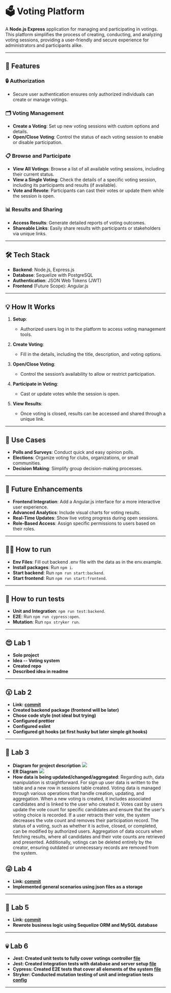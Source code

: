 # 🗳️ Voting Platform

A **Node.js Express** application for managing and participating in votings. This platform simplifies the process of creating, conducting, and analyzing voting sessions, providing a user-friendly and secure experience for administrators and participants alike.

---

## 🚀 Features

### 🔒 **Authorization**

- Secure user authentication ensures only authorized individuals can create or manage votings.

### 🗂️ **Voting Management**

- **Create a Voting**: Set up new voting sessions with custom options and details.
- **Open/Close Voting**: Control the status of each voting session to enable or disable participation.

### 📋 **Browse and Participate**

- **View All Votings**: Browse a list of all available voting sessions, including their current status.
- **View a Single Voting**: Check the details of a specific voting session, including its participants and results (if available).
- **Vote and Revote**: Participants can cast their votes or update them while the session is open.

### 📊 **Results and Sharing**

- **Access Results**: Generate detailed reports of voting outcomes.
- **Shareable Links**: Easily share results with participants or stakeholders via unique links.

---

## 🛠️ Tech Stack

- **Backend**: Node.js, Express.js
- **Database**: Sequelize with PostgreSQL
- **Authentication**: JSON Web Tokens (JWT)
- **Frontend** (Future Scope): Angular.js

---

## 💡 How It Works

1. **Setup**:

   - Authorized users log in to the platform to access voting management tools.

2. **Create Voting**:

   - Fill in the details, including the title, description, and voting options.

3. **Open/Close Voting**:

   - Control the session’s availability to allow or restrict participation.

4. **Participate in Voting**:

   - Cast or update votes while the session is open.

5. **View Results**:
   - Once voting is closed, results can be accessed and shared through a unique link.

---

## 🎯 Use Cases

- **Polls and Surveys**: Conduct quick and easy opinion polls.
- **Elections**: Organize voting for clubs, organizations, or small communities.
- **Decision Making**: Simplify group decision-making processes.

---

## 🚧 Future Enhancements

- **Frontend Integration**: Add a Angular.js interface for a more interactive user experience.
- **Advanced Analytics**: Include visual charts for voting results.
- **Real-Time Updates**: Show live voting progress during open sessions.
- **Role-Based Access**: Assign specific permissions to users based on their roles.

---

## 🏃‍♂️ How to run

- **Env Files**: Fill out backend .env file with the data as in the env.example.
- **Install packages**: Run `npm i`.
- **Start backend**: Run `npm run start:backend`.
- **Start frontend**: Run `npm run start:frontend`.

---

## 🏃 How to run tests

- **Unit and Integration**: `npm run test:backend`.
- **E2E**: Run `npm run cypress:open`.
- **Mutation**: Run `npx stryker run`.

---

## 😍 Lab 1

- **Solo project**
- **Idea -- Voting system**
- **Created repo**
- **Described idea in readme**

---

## 😮 Lab 2

- **Link: [commit](https://github.com/kserhiichuk/voting-system/tree/e62f754b70bc0ed89faf42ffeac32ec2ff946387)**
- **Created backend package (frontend will be later)**
- **Chose code style (not ideal but trying)**
- **Configured prettier**
- **Configured eslint**
- **Configured git hooks (at first husky but later simple git hooks)**

---

## 🤔 Lab 3

- **Diagram for project description**
  [![](https://mermaid.ink/img/pako:eNq9Vt1u0zAUfhXLN4DUTWvabF0ukLp1CNAqRls2ibQXWeO1EWlS8sP-Oolt_NwgDSG0OxBvwNa1rKy0ewX7jThOsrbZWjRQRC4c-_j4O9_xObbPLi6bKsESrlhKvYoKmaJRNBB8trvui4p4QSm_IIaK7i5t1S1i2_eK2NfhX3ZNTrtOFWU1VdXJpmKREpqaut-gH2mTHdA27UHbYW_YMb2gJ-wdO2ZHCEQnCCQ9-gM0LgIpbdETEHXYW0Qv2WvaR7CkD50O22cH7JA2AeA9X3kICLC8y1XOYdElqIBCA-UKcs50HWKXhgxHXfEnR_nzL1dQwAXfj2A59wE16Fd6yonQU04-ZCsGLIAWsD4FJufAu832pzgleub72kCLheUh8KJpOJap68QqXbf-ynQ0oyKver9bM5BuxyAM_gcWNUUz5Cw0UTMYAk-0PkkroPDNM9_30oaeDxKF_qIdngyQGB16RrvsiLbYMeLKd9hnyCueJM1GNnNtE7KQ8nrpKtNHOIyNViQcEJCw4exopiHn_f-AxhgSkdl0bWLJz6CZ7PTEBImMxPjdH0sjSpuEWyT_yV5ZMVRNVcDo4lVvwpZPzISAyyewNXLveUx6cMie5LIICLVB1Oc0uOHMAmC8dImu7RCuULph6noC_JORG6jjIhoZcihu0aBOjk4E-JkFHyT_dHnkeqQdrinIGcVR1hUb7G2DQigbwof9O71AsLjLPvB3E5j04LkDGP7sobRRcXXFaqDVteEltaqRTRstPc6XQpihzL4tajiiE5D5Hf2XuMNrfRwmlBX-wOvcqDweWHAbeaVHgBgqPdLyYD6YDkqPL0CsxfaBTHcQyJF3C4LoVyD8wPOIQ4AHak2YboFiP-i16U8JPSwUVvIot5QvoPTKo8a4omfEDRzDNWKB4yrUVbt8ooidKqmRIpagq5INxdUd7skeqEI4zfy2UcaSY7kkhi3TrVSxtKHoNozcOs_VjKbAltQGUqJqjmll_crNK-BiuK4Yz02zdgUDQyzt4i0sCUJyOiXOJQRxNjmXSIpiIoa3uXhaiIup-bgozM7NpFLJ1F4M73gIM9PzSXF2XozPCEI8mYonhL3fIgOyAw?type=png)](https://mermaid.live/edit#pako:eNq9Vt1u0zAUfhXLN4DUTWvabF0ukLp1CNAqRls2ibQXWeO1EWlS8sP-Oolt_NwgDSG0OxBvwNa1rKy0ewX7jThOsrbZWjRQRC4c-_j4O9_xObbPLi6bKsESrlhKvYoKmaJRNBB8trvui4p4QSm_IIaK7i5t1S1i2_eK2NfhX3ZNTrtOFWU1VdXJpmKREpqaut-gH2mTHdA27UHbYW_YMb2gJ-wdO2ZHCEQnCCQ9-gM0LgIpbdETEHXYW0Qv2WvaR7CkD50O22cH7JA2AeA9X3kICLC8y1XOYdElqIBCA-UKcs50HWKXhgxHXfEnR_nzL1dQwAXfj2A59wE16Fd6yonQU04-ZCsGLIAWsD4FJufAu832pzgleub72kCLheUh8KJpOJap68QqXbf-ynQ0oyKver9bM5BuxyAM_gcWNUUz5Cw0UTMYAk-0PkkroPDNM9_30oaeDxKF_qIdngyQGB16RrvsiLbYMeLKd9hnyCueJM1GNnNtE7KQ8nrpKtNHOIyNViQcEJCw4exopiHn_f-AxhgSkdl0bWLJz6CZ7PTEBImMxPjdH0sjSpuEWyT_yV5ZMVRNVcDo4lVvwpZPzISAyyewNXLveUx6cMie5LIICLVB1Oc0uOHMAmC8dImu7RCuULph6noC_JORG6jjIhoZcihu0aBOjk4E-JkFHyT_dHnkeqQdrinIGcVR1hUb7G2DQigbwof9O71AsLjLPvB3E5j04LkDGP7sobRRcXXFaqDVteEltaqRTRstPc6XQpihzL4tajiiE5D5Hf2XuMNrfRwmlBX-wOvcqDweWHAbeaVHgBgqPdLyYD6YDkqPL0CsxfaBTHcQyJF3C4LoVyD8wPOIQ4AHak2YboFiP-i16U8JPSwUVvIot5QvoPTKo8a4omfEDRzDNWKB4yrUVbt8ooidKqmRIpagq5INxdUd7skeqEI4zfy2UcaSY7kkhi3TrVSxtKHoNozcOs_VjKbAltQGUqJqjmll_crNK-BiuK4Yz02zdgUDQyzt4i0sCUJyOiXOJQRxNjmXSIpiIoa3uXhaiIup-bgozM7NpFLJ1F4M73gIM9PzSXF2XozPCEI8mYonhL3fIgOyAw)
- **ER Diagram**
  [![](https://mermaid.ink/img/pako:eNqdU11vmzAU_SuWn2kUCCSEN9TQDk2hVaDVNCFFFnYTq2Aj23Tt0vz32YGGpGWV2jff4-Nz7ofvDhYcExhAIhYUbQSqcgbAXRqtUrAzRwDiJAMUg9ufbXgfri5_hCvAUEXOkZJvKDuHaiTlHy6wQff54fL-JouT6_-pm7CRRKw1dvXOUVFVdpZZ9CsDmMhC0FpR3rlGyd0SSIVUI3u1J66IXLOm6l7GyyjNwuUtKARBiuA1UifZXYbJIl6EWfRZglqSss1Qin1TPlj35UdfKX7Yz6AFYphiXUJ_0XmkUZrGN8m3eswfCXvfKfJcU6ErOetU-0deXy8u-O441ADksO2rzOEQK-o4SKohxjFzQ9qijvKm3pFOZmRolBVlg8kwt7c8qp08_0ASpCD0qdWCFqyIqBDFej0Oncyh2hI9YGiomDygplSGuddU1CievrACBko0xIKCN5stDB5QKXXU1GZQ3YYdUYKp4mLZLuBhDy1YI_ab8-pNRocw2MFnGDiOO_K92cTxpu5s4nrexIIvBh45tufPbc-Zzsa-7_p7C_49KIxHc9ebzj177Di269sTZ_8Ps2YujA?type=png)](https://mermaid.live/edit#pako:eNqdU11vmzAU_SuWn2kUCCSEN9TQDk2hVaDVNCFFFnYTq2Aj23Tt0vz32YGGpGWV2jff4-Nz7ofvDhYcExhAIhYUbQSqcgbAXRqtUrAzRwDiJAMUg9ufbXgfri5_hCvAUEXOkZJvKDuHaiTlHy6wQff54fL-JouT6_-pm7CRRKw1dvXOUVFVdpZZ9CsDmMhC0FpR3rlGyd0SSIVUI3u1J66IXLOm6l7GyyjNwuUtKARBiuA1UifZXYbJIl6EWfRZglqSss1Qin1TPlj35UdfKX7Yz6AFYphiXUJ_0XmkUZrGN8m3eswfCXvfKfJcU6ErOetU-0deXy8u-O441ADksO2rzOEQK-o4SKohxjFzQ9qijvKm3pFOZmRolBVlg8kwt7c8qp08_0ASpCD0qdWCFqyIqBDFej0Oncyh2hI9YGiomDygplSGuddU1CievrACBko0xIKCN5stDB5QKXXU1GZQ3YYdUYKp4mLZLuBhDy1YI_ab8-pNRocw2MFnGDiOO_K92cTxpu5s4nrexIIvBh45tufPbc-Zzsa-7_p7C_49KIxHc9ebzj177Di269sTZ_8Ps2YujA)
- **How data is being updated/changed/aggregated**: Regarding auth, data manipulation is straightforward. For sign up user data is written to the table and a new row in sessions table created. Voting data is managed through various operations that handle creation, updating, and aggregation. When a new voting is created, it includes associated candidates and is linked to the user who created it. Votes cast by users update the vote count for specific candidates and ensure that the user's voting choice is recorded. If a user retracts their vote, the system decreases the vote count and removes their participation record. The status of a voting, such as whether it is active, closed, or completed, can be modified by authorized users. Aggregation of data occurs when fetching results, where all candidates and their vote counts are retrieved and presented. Additionally, votings can be deleted entirely by the creator, ensuring outdated or unnecessary records are removed from the system.

## 😜 Lab 4

- **Link: [commit](https://github.com/kserhiichuk/voting-system/tree/4a1d941ddbfccc8ec8628b1cbcc54f088a2c372e)**
- **Implemented general scenarios using json files as a storage**

---

## 🤩 Lab 5

- **Link: [commit](https://github.com/kserhiichuk/voting-system/tree/1e03b14c610c61b9e24c64fd840d27b148e646a3)**
- **Rewrote business logic using Sequelize ORM and MySQL database**

---

## 💀 Lab 6

- **Jest: Created unit tests to fully cover votings controller [file](backend/src/controllers/votings.test.js)**
- **Jest: Created integration tests with database and server setup [file](backend\src\integration.test.js)**
- **Cypress: Created E2E tests that cover all elements of the system [file](cypress\e2e\test.cy.js)**
- **Stryker: Conducted mutation testing of unit and integration tests [config](backend\stryker.config.json)**

---
